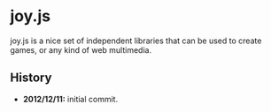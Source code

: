 # joy.js

joy.js is a nice set of independent libraries that can be used to create games, or any kind of web multimedia.

## History

- **2012/12/11:** initial commit.